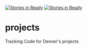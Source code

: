 [![Stories in Ready](https://badge.waffle.io/Widdershin/projects.png?label=ready&title=Ready)](https://waffle.io/Widdershin/projects)
[![Stories in Ready](https://badge.waffle.io/codefordenver/projects.png?label=ready&title=Ready)](https://waffle.io/codefordenver/projects)
# projects
Tracking Code for Denver's projects
